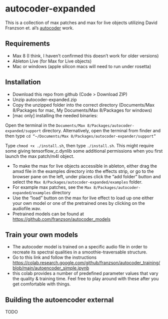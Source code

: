 # autocoder-expanded
This is a collection of max patches and max for live objects utilizing David Franzson et. al’s [autocoder](https://github.com/franzson/autocoder) work.

## Requirements
* Max 8 (I think, I haven’t confirmed this doesn’t work for older versions)
* Ableton Live (for Max for Live objects)
* Mac or windows (apple silicon macs will need to run under rosetta)
## Installation
* Download this repo from github (Code > Download ZIP)
* Unzip autocoder-expanded.zip
* Copy the unzipped folder into the correct directory (Documents/Max 8/Packages for mac, My Documents/Max 8/Packages for windows)
* [mac only] installing the needed binaries:

Open the terminal in the `Documents/Max 8/Packages/autocoder-expanded/support` directory. Alternatively, open the terminal from finder and then type `cd “~/Documents/Max 8/Packages/autocoder-expander/support”`

Type `chmod +x ./install.sh`, then type `./install.sh`. This might require some giving tensorflow_c.dynlib some additional permissions when you first launch the max patch/m4l object.
* To make the max for live objects accessible in ableton, either drag the amxd file in the examples directory into the effects strip, or go to the browser pane on the left, under places click the “add folder” button and select the `Max 8/Packages/autocoder-expanded/examples` folder.
* For example max patches, see the `Max 8/Packages/autocoder-expanded/examples` directory
* Use the “load” button on the max for live effect to load up one either your own model or one of the pretrained ones by clicking on the audiofile.wav.
* Pretrained models can be found at https://github.com/franzson/autocoder_models

## Train your own models
* The autocoder model is trained on a specific audio file in order to recreate its spectral qualities in a smoothie-traversable structure.
* Go to this link and follow the instructions https://colab.research.google.com/github/franzson/autocoder_training/blob/main/autoencoder_simple.ipynb
* this colab provides a number of predefined parameter values that vary the quality & training time. Feel free to play around with these after you get comfortable with things.

## Building the autoencoder external
TODO

